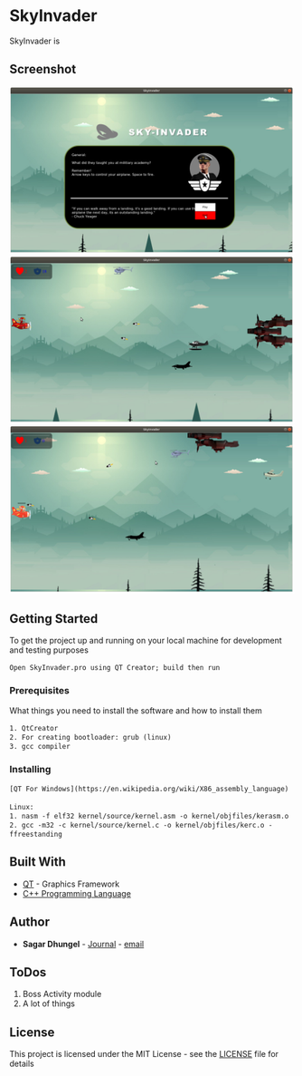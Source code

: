 # SkyInvader
SkyInvader is

## Screenshot
![Sagar Dhungel](screenshot/skyinvader1.png)
![Sagar Dhungel](screenshot/skyinvader2.png)
![Sagar Dhungel](screenshot/skyinvader3.png)

## Getting Started

To get the project up and running on your local machine for development and testing purposes

```
Open SkyInvader.pro using QT Creator; build then run
```

### Prerequisites

What things you need to install the software and how to install them

```
1. QtCreator
2. For creating bootloader: grub (linux)
3. gcc compiler

```

### Installing

```
[QT For Windows](https://en.wikipedia.org/wiki/X86_assembly_language)

Linux:
1. nasm -f elf32 kernel/source/kernel.asm -o kernel/objfiles/kerasm.o
2. gcc -m32 -c kernel/source/kernel.c -o kernel/objfiles/kerc.o -ffreestanding
```


## Built With

* [QT](https://en.wikipedia.org/wiki/X86_assembly_language) - Graphics Framework
* [C++ Programming Language](https://en.wikipedia.org/wiki/C_(programming_language))

## Author

* **Sagar Dhungel** - [Journal](https://sagardhungel.com.np/about) - [email](mailto:mail@sagardhungel.com.np)

## ToDos
1. Boss Activity module
2. A lot of things

## License

This project is licensed under the MIT License - see the [LICENSE](https://opensource.org/licenses/MIT) file for details


